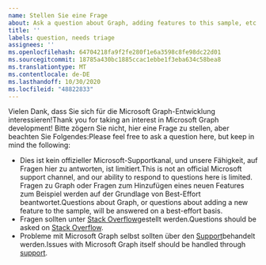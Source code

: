 ```yaml
---
name: Stellen Sie eine Frage
about: Ask a question about Graph, adding features to this sample, etc.
title: ''
labels: question, needs triage
assignees: ''
ms.openlocfilehash: 64704218fa9f2fe280f1e6a3598c8fe98dc22d01
ms.sourcegitcommit: 18785a430bc1885ccac1ebbe1f3eba634c58bea8
ms.translationtype: MT
ms.contentlocale: de-DE
ms.lasthandoff: 10/30/2020
ms.locfileid: "48822833"
---
```

<span data-ttu-id="b5c94-102">Vielen Dank, dass Sie sich für die Microsoft Graph-Entwicklung interessieren!</span><span class="sxs-lookup"><span data-stu-id="b5c94-102">Thank you for taking an interest in Microsoft Graph development!</span></span> <span data-ttu-id="b5c94-103">Bitte zögern Sie nicht, hier eine Frage zu stellen, aber beachten Sie Folgendes:</span><span class="sxs-lookup"><span data-stu-id="b5c94-103">Please feel free to ask a question here, but keep in mind the following:</span></span>

- <span data-ttu-id="b5c94-104">Dies ist kein offizieller Microsoft-Supportkanal, und unsere Fähigkeit, auf Fragen hier zu antworten, ist limitiert.</span><span class="sxs-lookup"><span data-stu-id="b5c94-104">This is not an official Microsoft support channel, and our ability to respond to questions here is limited.</span></span> <span data-ttu-id="b5c94-105">Fragen zu Graph oder Fragen zum Hinzufügen eines neuen Features zum Beispiel werden auf der Grundlage von Best-Effort beantwortet.</span><span class="sxs-lookup"><span data-stu-id="b5c94-105">Questions about Graph, or questions about adding a new feature to the sample, will be answered on a best-effort basis.</span></span>
- <span data-ttu-id="b5c94-106">Fragen sollten unter [Stack Overflow](https://stackoverflow.com/questions/tagged/microsoft-graph)gestellt werden.</span><span class="sxs-lookup"><span data-stu-id="b5c94-106">Questions should be asked on [Stack Overflow](https://stackoverflow.com/questions/tagged/microsoft-graph).</span></span>
- <span data-ttu-id="b5c94-107">Probleme mit Microsoft Graph selbst sollten über den [Support](https://developer.microsoft.com/graph/support)behandelt werden.</span><span class="sxs-lookup"><span data-stu-id="b5c94-107">Issues with Microsoft Graph itself should be handled through [support](https://developer.microsoft.com/graph/support).</span></span>
